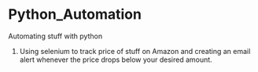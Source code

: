 # Python_Automation
Automating stuff with python
1) Using selenium to track price of stuff on Amazon and creating an email alert whenever the price drops below your desired amount.
